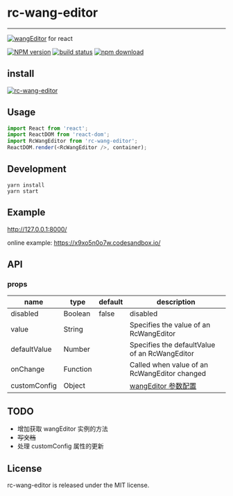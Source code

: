 # rc-wang-editor
---

[![wangEditor]][wangEditor] for react

[![NPM version][npm-image]][npm-url]
[![build status][travis-image]][travis-url]
[![npm download][download-image]][download-url]

[wangEditor]: http://www.wangeditor.com/
[npm-image]: https://img.shields.io/npm/v/rc-wang-editor.svg?style=flat-square
[npm-url]: https://www.npmjs.com/package/rc-wang-editor
[download-image]: https://img.shields.io/npm/dm/rc-wang-editor.svg?style=flat-square
[download-url]: https://npmjs.org/package/rc-wang-editor
[travis-image]: https://img.shields.io/travis/itiwll/rc-wang-editor.svg?style=flat-square
[travis-url]: https:/travis-ci.org//itiwll/rc-wang-editor

## install

[![rc-wang-editor](https://nodei.co/npm/rc-wang-editor.png)](https://npmjs.org/package/rc-wang-editor)

## Usage

```js
import React from 'react';
import ReactDOM from 'react-dom';
import RcWangEditor from 'rc-wang-editor';
ReactDOM.render(<RcWangEditor />, container);
```

## Development

```
yarn install
yarn start
```

## Example

http://127.0.0.1:8000/

online example: https://x9xo5n0o7w.codesandbox.io/

## API

### props
<table class="table table-bordered table-striped">
    <thead>
    <tr>
        <th style="width: 100px;">name</th>
        <th style="width: 50px;">type</th>
        <th style="width: 50px;">default</th>
        <th>description</th>
    </tr>
    </thead>
    <tbody>
        <tr>
          <td>disabled</td>
          <td>Boolean</td>
          <td>false</td>
          <td>disabled</td>
        </tr>
        <tr>
          <td>value</td>
          <td>String</td>
          <td></td>
          <td>Specifies the value of an RcWangEditor</td>
        </tr>
        <tr>
          <td>defaultValue</td>
          <td>Number</td>
          <td></td>
          <td>Specifies the defaultValue of an RcWangEditor</td>
        </tr>
        <tr>
          <td>onChange</td>
          <td>Function</td>
          <td></td>
          <td>Called when value of an RcWangEditor changed</td>
        </tr>
        <tr>
          <td>customConfig</td>
          <td>Object</td>
          <td></td>
          <td><a href="https://www.kancloud.cn/wangfupeng/wangeditor3/335776">wangEditor 参数配置</a></td>
        </tr>
    </tbody>
</table>

## TODO
- 增加获取 wangEditor 实例的方法
- ~~写文档~~
- 处理 customConfig 属性的更新

## License
rc-wang-editor is released under the MIT license.